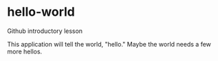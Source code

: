 # hello-world
Github introductory lesson

This application will tell the world, "hello." Maybe the world needs a few more hellos.
